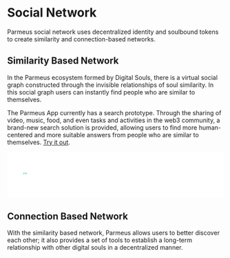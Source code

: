 # Social Network

Parmeus social network uses decentralized identity and soulbound tokens to create similarity and connection-based networks. 

## Similarity Based Network
In the Parmeus ecosystem formed by Digital Souls, there is a virtual social graph constructed through the invisible relationships of soul similarity. In this social graph users can instantly find people who are similar to themselves. 

The Parmeus App currently has a search prototype. Through the sharing of video, music, food, and even tasks and activities in the web3 community, a brand-new search solution is provided, allowing users to find more human-centered and more suitable answers from people who are similar to themselves. [Try it out](https://demo.parmeus.com/lifeSearch?category=web3_task).

![Search Flow](imgs/sn-search-flow.gif)

## Connection Based Network
With the similarity based network, Parmeus allows users to better discover each other; it also provides a set of tools to establish a long-term relationship with other digital souls in a decentralized manner.
